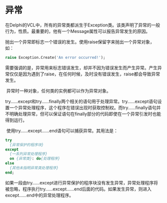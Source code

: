 # 异常

​		在Delphi的VCL中，所有的异常类都派生于Exception类。该类声明了异常的一般行为，性质。最重要的，他有一个Message属性可以报告异常发生的原因。

​		抛出一个异常即标志一个错误的发生。使用raise保留字来抛出一个异常对象，如：

```pascal
raise Exception.Create('An error occurred!');
```

​		需要强调的是，异常用来标志错误发生，却并不因为错误发生而产生异常。产生异常仅仅是因为遇到了raise，在任何时候，及时没有错误发生，raise都会导致异常发生。

​		异常时一种对象，任何类的实例都可以作为异常对象。

​		try……except和try……finally两个相关的语句用于处理异常。try……except语句设置一个异常处理程序，这个程序在错误出现时获取控制权。而try……finally语句并不明确处理异常，但可以保证语句在finally部分的代码即使在一个异常引发时也能得到运行。

​		使用try……except……end语句可以捕获异常。其用法是：

```pascal
try
  {异常保护的程序块}
except
  {一系列异常处理程序}
  on {异常类}: do{处理程序}
else
  {其他未指明异常类处理程序}
end;
```

​		如果一段由try……except进行异常保护的程序块没有发生异常，异常处理程序将被忽略，程序执行try……except……end后面的代码。如果发生异常，则进入except……end中的异常处理程序。
